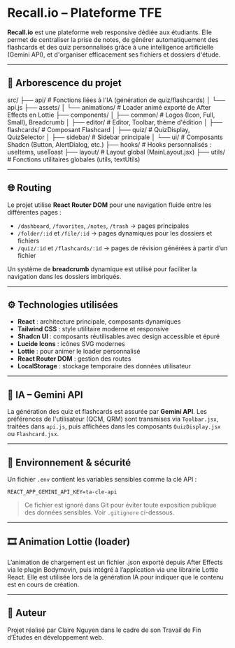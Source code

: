 # Recall.io – Plateforme TFE

**Recall.io** est une plateforme web responsive dédiée aux étudiants. Elle permet de centraliser la prise de notes, de générer automatiquement des flashcards et des quiz personnalisés grâce à une intelligence artificielle (Gemini API), et d'organiser efficacement ses fichiers et dossiers d'étude.

---

## 📁 Arborescence du projet

src/
├── api/ # Fonctions liées à l'IA (génération de quiz/flashcards)
│ └── api.js
├── assets/
│ └── animations/ # Loader animé exporté de After Effects en Lottie
├── components/
│ ├── common/ # Logos (Icon, Full, Small), Breadcrumb
│ ├── editor/ # Editor, Toolbar, thème d'édition
│ ├── flashcards/ # Composant Flashcard
│ ├── quiz/ # QuizDisplay, QuizSelector
│ ├── sidebar/ # Sidebar principale
│ └── ui/ # Composants Shadcn (Button, AlertDialog, etc.)
├── hooks/ # Hooks personnalisés : useItems, useToast
├── layout/ # Layout global (MainLayout.jsx)
├── utils/ # Fonctions utilitaires globales (utils, textUtils)

---

## 🌐 Routing

Le projet utilise **React Router DOM** pour une navigation fluide entre les différentes pages :

- `/dashboard`, `/favorites`, `/notes`, `/trash` → pages principales
- `/folder/:id` et `/file/:id` → pages dynamiques pour les dossiers et fichiers
- `/quiz/:id` et `/flashcards/:id` → pages de révision générées à partir d’un fichier

Un système de **breadcrumb** dynamique est utilisé pour faciliter la navigation dans les dossiers imbriqués.

---

## ⚙️ Technologies utilisées

- **React** : architecture principale, composants dynamiques
- **Tailwind CSS** : style utilitaire moderne et responsive
- **Shadcn UI** : composants réutilisables avec design accessible et épuré
- **Lucide Icons** : icônes SVG modernes
- **Lottie** : pour animer le loader personnalisé
- **React Router DOM** : gestion des routes
- **LocalStorage** : stockage temporaire des données utilisateur

---

## 🤖 IA – Gemini API

La génération des quiz et flashcards est assurée par **Gemini API**. Les préférences de l'utilisateur (QCM, QRM) sont transmises via `Toolbar.jsx`, traitées dans `api.js`, puis affichées dans les composants `QuizDisplay.jsx` ou `Flashcard.jsx`.

---

## 🔐 Environnement & sécurité

Un fichier `.env` contient les variables sensibles comme la clé API :

```env
REACT_APP_GEMINI_API_KEY=ta-cle-api
```

> Ce fichier est ignoré dans Git pour éviter toute exposition publique des données sensibles. Voir `.gitignore` ci-dessous.

---

## 🎞️ Animation Lottie (loader)

L’animation de chargement est un fichier .json exporté depuis After Effects via le plugin Bodymovin, puis intégré à l’application via une librairie Lottie React. Elle est utilisée lors de la génération IA pour indiquer que le contenu est en cours de création.

---

## 📌 Auteur

Projet réalisé par Claire Nguyen dans le cadre de son Travail de Fin d’Études en développement web.
